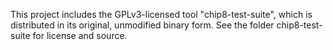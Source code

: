 This project includes the GPLv3-licensed tool "chip8-test-suite", which is distributed in its original, unmodified binary form. See the folder chip8-test-suite for license and source.